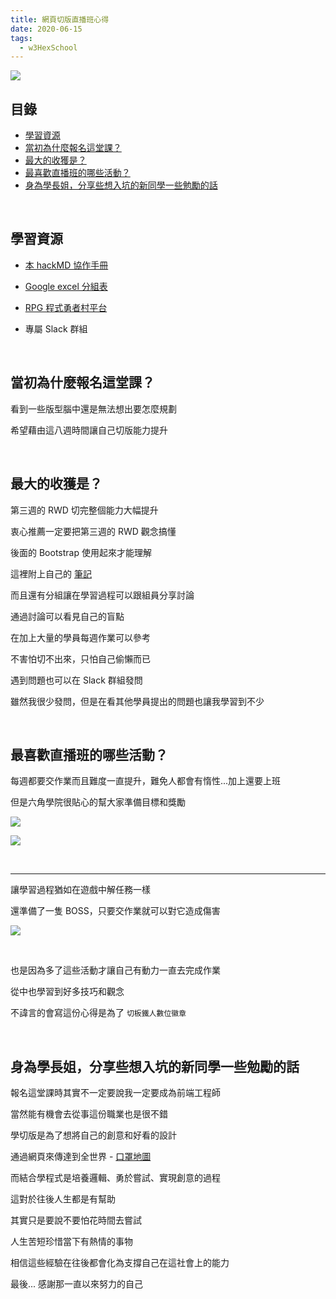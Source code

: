 ```yaml
---
title: 網頁切版直播班心得
date: 2020-06-15
tags: 
  - w3HexSchool
---
```


![](https://i.imgur.com/eEwXrOW.png)

## 目錄

  - [學習資源](#w3HexSchool-1)
  - [當初為什麼報名這堂課？](#w3HexSchool-2)
  - [最大的收獲是？](#w3HexSchool-3)
  - [最喜歡直播班的哪些活動？](#w3HexSchool-4)
  - [身為學長姐，分享些想入坑的新同學一些勉勵的話](#w3HexSchool-5)

<!-- more -->

<br>

<h2 id="w3HexSchool-1">學習資源</h2>

- [本 hackMD 協作手冊](https://hexschool.tw/webLayoutSt1)

- [Google excel 分組表](https://docs.google.com/spreadsheets/d/18cS8nY6ZRaGmVKONK5-n3aXcb6mOGbMvahh6YIekkHU/edit?pli=1#gid=1210428079)

- [RPG 程式勇者村平台](https://rpg.hexschool.com/)

- 專屬 Slack 群組

<br>

<h2 id="w3HexSchool-2">當初為什麼報名這堂課？</h2>

看到一些版型腦中還是無法想出要怎麼規劃

希望藉由這八週時間讓自己切版能力提升

<br>

<h2 id="w3HexSchool-3">最大的收獲是？</h2>

第三週的 RWD 切完整個能力大幅提升

衷心推薦一定要把第三週的 RWD 觀念搞懂

後面的 Bootstrap 使用起來才能理解

這裡附上自己的 [筆記](https://hackmd.io/esLqjpVNQV-5fFuec_DV1Q)

而且還有分組讓在學習過程可以跟組員分享討論

通過討論可以看見自己的盲點

在加上大量的學員每週作業可以參考

不害怕切不出來，只怕自己偷懶而已

遇到問題也可以在 Slack 群組發問

雖然我很少發問，但是在看其他學員提出的問題也讓我學習到不少

<br>

<h2 id="w3HexSchool-4">最喜歡直播班的哪些活動？</h2>

每週都要交作業而且難度一直提升，難免人都會有惰性...加上還要上班

但是六角學院很貼心的幫大家準備目標和獎勵

![](https://i.imgur.com/GsoTEAz.png)

![](https://i.imgur.com/ZpvfmEe.png)

<br>

<hr>

讓學習過程猶如在遊戲中解任務一樣

還準備了一隻 BOSS，只要交作業就可以對它造成傷害

![](https://i.imgur.com/fDON25V.png)

<br>

也是因為多了這些活動才讓自己有動力一直去完成作業

從中也學習到好多技巧和觀念

不諱言的會寫這份心得是為了 `切板鐵人數位徽章`

<br>

<h2 id="w3HexSchool-5">身為學長姐，分享些想入坑的新同學一些勉勵的話</h2>

報名這堂課時其實不一定要說我一定要成為前端工程師

當然能有機會去從事這份職業也是很不錯

學切版是為了想將自己的創意和好看的設計

通過網頁來傳達到全世界 - [口罩地圖](https://github.com/HedgehogKUCC/mask_map)

而結合學程式是培養邏輯、勇於嘗試、實現創意的過程

這對於往後人生都是有幫助

其實只是要說不要怕花時間去嘗試

人生苦短珍惜當下有熱情的事物

相信這些經驗在往後都會化為支撐自己在這社會上的能力

最後... 感謝那一直以來努力的自己
